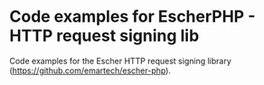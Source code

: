 Code examples for EscherPHP - HTTP request signing lib
======================================================

Code examples for the Escher HTTP request signing library (https://github.com/emartech/escher-php).